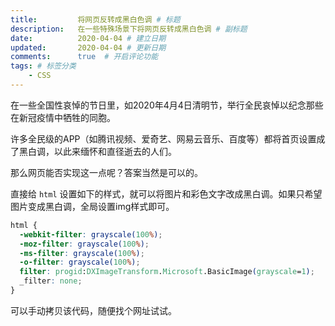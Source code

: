 ```yaml
---
title:         将网页反转成黑白色调 # 标题
description:   在一些特殊场景下将网页反转成黑白色调 # 副标题
date:          2020-04-04 # 建立日期
updated:       2020-04-04 # 更新日期
comments:      true  # 开启评论功能
tags: # 标签分类
    - CSS
---
```


在一些全国性哀悼的节日里，如2020年4月4日清明节，举行全民哀悼以纪念那些在新冠疫情中牺牲的同胞。

许多全民级的APP（如腾讯视频、爱奇艺、网易云音乐、百度等）都将首页设置成了黑白调，以此来缅怀和直径逝去的人们。

那么网页能否实现这一点呢？答案当然是可以的。

直接给 `html` 设置如下的样式，就可以将图片和彩色文字改成黑白调。如果只希望图片变成黑白调，全局设置img样式即可。

```css
html { 
  -webkit-filter: grayscale(100%); 
  -moz-filter: grayscale(100%); 
  -ms-filter: grayscale(100%); 
  -o-filter: grayscale(100%); 
  filter: progid:DXImageTransform.Microsoft.BasicImage(grayscale=1);  
  _filter: none; 
} 
```

可以手动拷贝该代码，随便找个网址试试。

